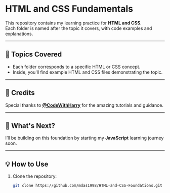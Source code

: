 # HTML and CSS Fundamentals

This repository contains my learning practice for **HTML and CSS**.  
Each folder is named after the topic it covers, with code examples and explanations.

---

## 📂 Topics Covered
- Each folder corresponds to a specific HTML or CSS concept.
- Inside, you'll find example HTML and CSS files demonstrating the topic.

---

## 📖 Credits
Special thanks to **[@CodeWithHarry](https://twitter.com/CodeWithHarry)** for the amazing tutorials and guidance.

---

## 🚀 What's Next?
I’ll be building on this foundation by starting my **JavaScript** learning journey soon.

---

## 💡 How to Use
1. Clone the repository:
   ```bash
   git clone https://github.com/mdas1998/HTML-and-CSS-Foundations.git
